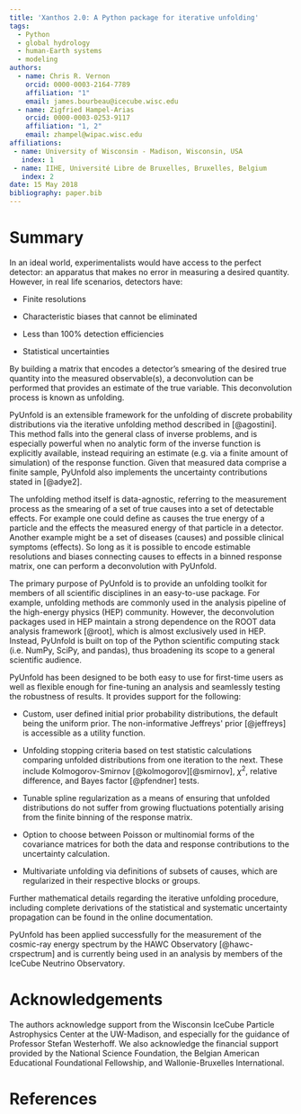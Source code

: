 ```yaml
---
title: 'Xanthos 2.0: A Python package for iterative unfolding'
tags:
  - Python
  - global hydrology
  - human-Earth systems
  - modeling
authors:
  - name: Chris R. Vernon
    orcid: 0000-0003-2164-7789
    affiliation: "1"
    email: james.bourbeau@icecube.wisc.edu
  - name: Zigfried Hampel-Arias
    orcid: 0000-0003-0253-9117
    affiliation: "1, 2"
    email: zhampel@wipac.wisc.edu
affiliations:
 - name: University of Wisconsin - Madison, Wisconsin, USA
   index: 1
 - name: IIHE, Université Libre de Bruxelles, Bruxelles, Belgium
   index: 2
date: 15 May 2018
bibliography: paper.bib
---
```


# Summary

In an ideal world, experimentalists would have access to the perfect detector:
an apparatus that makes no error in measuring a desired quantity. However,
in real life scenarios, detectors have:

- Finite resolutions

- Characteristic biases that cannot be eliminated

- Less than 100% detection efficiencies

- Statistical uncertainties

By building a matrix that encodes a detector’s smearing of the desired true
quantity into the measured observable(s), a deconvolution can be performed
that provides an estimate of the true variable. This deconvolution process is
known as unfolding.


PyUnfold is an extensible framework for the unfolding of discrete probability
distributions via the iterative unfolding method described in [@agostini].
This method falls into the general class of inverse problems, and is especially powerful
when no analytic form of the inverse function is explicitly available, instead requiring
an estimate (e.g. via a finite amount of simulation) of the response function.
Given that measured data comprise a finite sample, PyUnfold also implements the uncertainty
contributions stated in [@adye2].


The unfolding method itself is data-agnostic, referring to the measurement process
as the smearing of a set of true causes into a set of detectable effects.
For example one could define as causes the true energy of a particle and the effects
the measured energy of that particle in a detector.
Another example might be a set of diseases (causes) and possible clinical symptoms (effects).
So long as it is possible to encode estimable resolutions and biases connecting causes to
effects in a binned response matrix, one can perform a deconvolution with PyUnfold.


The primary purpose of PyUnfold is to provide an unfolding toolkit for members of all
scientific disciplines in an easy-to-use package.
For example, unfolding methods are commonly used in the analysis pipeline of the
high-energy physics (HEP) community.
However, the deconvolution packages used in HEP maintain a strong dependence on the
ROOT data analysis framework [@root], which is almost exclusively used in HEP.
Instead, PyUnfold is built on top of the Python scientific computing stack (i.e. NumPy,
SciPy, and pandas), thus broadening its scope to a general scientific audience.


PyUnfold has been designed to be both easy to use for first-time users as well as
flexible enough for fine-tuning an analysis and seamlessly testing the robustness
of results. It provides support for the following:

- Custom, user defined initial prior probability distributions, the default being
the uniform prior. The non-informative Jeffreys' prior [@jeffreys] is accessible
as a utility function.

- Unfolding stopping criteria based on test statistic calculations comparing unfolded
distributions from one iteration to the next. These include
Kolmogorov-Smirnov [@kolmogorov][@smirnov], $\chi^2$, relative difference,
and Bayes factor [@pfendner] tests.

- Tunable spline regularization as a means of ensuring that unfolded distributions do not
suffer from growing fluctuations potentially arising from the finite binning of the
response matrix.

- Option to choose between Poisson or multinomial forms of the covariance matrices
for both the data and response contributions to the uncertainty calculation.

- Multivariate unfolding via definitions of subsets of causes, which are regularized
in their respective blocks or groups.


Further mathematical details regarding the iterative unfolding procedure, including complete
derivations of the statistical and systematic uncertainty propagation can be found in the
online documentation.


PyUnfold has been applied successfully for the measurement of the cosmic-ray energy spectrum
by the HAWC Observatory [@hawc-crspectrum] and is currently being used in an analysis by
members of the IceCube Neutrino Observatory.


# Acknowledgements

The authors acknowledge support from the Wisconsin IceCube Particle Astrophysics Center
at the UW-Madison, and especially for the guidance of Professor Stefan Westerhoff.
We also acknowledge the financial support provided by the National Science Foundation,
the Belgian American Educational Foundational Fellowship, and Wallonie-Bruxelles International.

# References